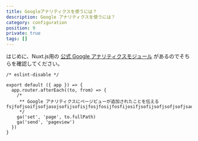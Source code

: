 ```yaml
---
title: Googleアナリティクスを使うには？
description: Google アナリティクスを使うには？
category: configuration
position: 9
private: true
tags: []
---
```


はじめに、Nuxt.js用の [公式 Google アナリティクスモジュール](https://github.com/nuxt-community/analytics-module) があるのでそちらを確認してください。

```js[hhe]
/* eslint-disable */

export default ({ app }) => {
  app.router.afterEach((to, from) => {
    /*
     ** Google アナリティクスにページビューが追加されたことを伝えるfsjfofjsoifjsofjasojsofijsofisjfosjfosijfosfijosifjsofijsofjsofjsofjsaofjsoajsosijfosjfsofjsofijsofsjofsjfosjfoasifjsojfofijosijfosjfisijfosjfsoijfsijosijfosfijsofijsojfo
     */
    ga('set', 'page', to.fullPath)
    ga('send', 'pageview')
  })
}
```
